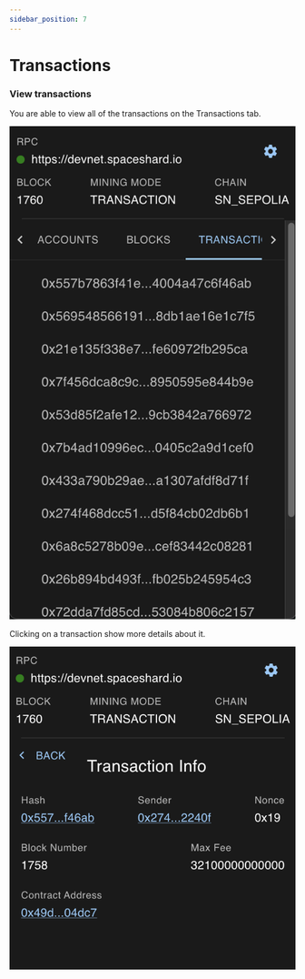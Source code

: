 ```yaml
---
sidebar_position: 7
---
```


# Transactions

### View transactions

You are able to view all of the transactions on the Transactions tab.

![](../assets/features/transactions/transactions_1.png)

Clicking on a transaction show more details about it.

![](../assets/features/transactions/transactions_2.png)

